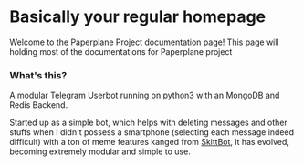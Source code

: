 Basically your regular homepage
===============================

Welcome to the Paperplane Project documentation page!
This page will holding most of the documentations for Paperplane project

### What's this?

A modular Telegram Userbot running on python3 with an MongoDB and Redis Backend.

Started up as a simple bot, which helps with deleting messages and other stuffs when I didn't possess a smartphone (selecting each message indeed difficult) with a ton of meme features kanged from [SkittBot](https://github.com/skittles9823/SkittBot), it has evolved, becoming extremely modular and simple to use.
